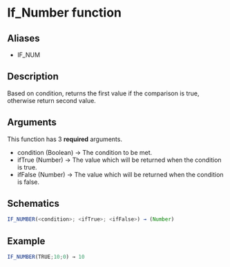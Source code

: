 # If_Number function

## Aliases

- IF_NUM

## Description

Based on condition, returns the first value if the comparison is true, otherwise return second value.

## Arguments

This function has 3 **required** arguments.

- condition (Boolean) → The condition to be met.
- ifTrue (Number) → The value which will be returned when the condition is true.
- ifFalse (Number) → The value which will be returned when the condition is false.

## Schematics

```js
IF_NUMBER(<condition>; <ifTrue>; <ifFalse>) → (Number)
```

## Example

```js
IF_NUMBER(TRUE;10;0) → 10
```
